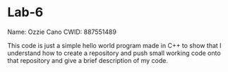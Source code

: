 # Lab-6

Name: Ozzie Cano
CWID: 887551489

This code is just a simple hello world program made in C++ to show that I understand how to create a repository and push
small working code onto that repository and give a brief description of my code.
